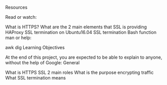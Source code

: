 Resources

Read or watch:

What is HTTPS?
What are the 2 main elements that SSL is providing
HAProxy SSL termination on Ubuntu16.04
SSL termination
Bash function
man or help:

awk
dig
Learning Objectives

At the end of this project, you are expected to be able to explain to anyone, without the help of Google: General

What is HTTPS SSL 2 main roles
What is the purpose encrypting traffic
What SSL termination means
